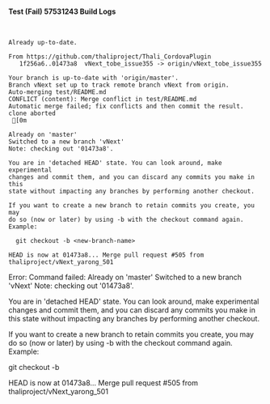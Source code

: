 #### Test (Fail) 57531243 Build Logs


```


```

```
Already up-to-date.

From https://github.com/thaliproject/Thali_CordovaPlugin
   1f256a6..01473a8  vNext_tobe_issue355 -> origin/vNext_tobe_issue355

```

```
Your branch is up-to-date with 'origin/master'.
Branch vNext set up to track remote branch vNext from origin.
Auto-merging test/README.md
CONFLICT (content): Merge conflict in test/README.md
Automatic merge failed; fix conflicts and then commit the result.
clone aborted
 [0m

Already on 'master'
Switched to a new branch 'vNext'
Note: checking out '01473a8'.

You are in 'detached HEAD' state. You can look around, make experimental
changes and commit them, and you can discard any commits you make in this
state without impacting any branches by performing another checkout.

If you want to create a new branch to retain commits you create, you may
do so (now or later) by using -b with the checkout command again. Example:

  git checkout -b <new-branch-name>

HEAD is now at 01473a8... Merge pull request #505 from thaliproject/vNext_yarong_501

```

Error: Command failed: Already on 'master'
Switched to a new branch 'vNext'
Note: checking out '01473a8'.

You are in 'detached HEAD' state. You can look around, make experimental
changes and commit them, and you can discard any commits you make in this
state without impacting any branches by performing another checkout.

If you want to create a new branch to retain commits you create, you may
do so (now or later) by using -b with the checkout command again. Example:

  git checkout -b <new-branch-name>

HEAD is now at 01473a8... Merge pull request #505 from thaliproject/vNext_yarong_501
